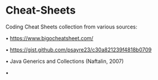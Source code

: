 # Cheat-Sheets
Coding Cheat Sheets collection from various sources:

• https://www.bigocheatsheet.com/

• https://gist.github.com/psayre23/c30a821239f4818b0709

• Java Generics and Collections (Naftalin, 2007)

• 
